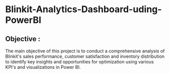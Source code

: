 # Blinkit-Analytics-Dashboard-uding-PowerBI

## Objective :
The main objective of this project is to conduct a comprehensive analysis of Blinkit's sales performance, customer satisfaction and inventory distribution to identify key insights and opportunities for optimization using various KPI's and visualizations in Power BI.
